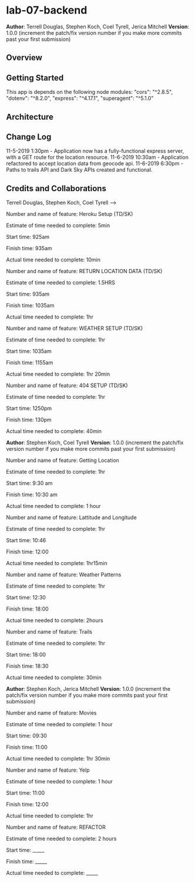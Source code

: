 # lab-07-backend
**Author**: Terrell Douglas, Stephen Koch, Coel Tyrell, Jerica Mitchell
**Version**: 1.0.0 (increment the patch/fix version number if you make more commits past your first submission)

## Overview
<!-- Provide a high level overview of what this application is and why you are building it, beyond the fact that it's an assignment for this class. (i.e. What's your problem domain?) -->

## Getting Started
<!-- What are the steps that a user must take in order to build this app on their own machine and get it running? -->
This app is depends on the following node modules:
    "cors": "^2.8.5",
    "dotenv": "^8.2.0",
    "express": "^4.17.1",
    "superagent": "^5.1.0"
## Architecture
<!-- Provide a detailed description of the application design. What technologies (languages, libraries, etc) you're using, and any other relevant design information. -->

## Change Log
11-5-2019 1:30pm - Application now has a fully-functional express server, with a GET route for the location resource.
11-6-2019 10:30am - Application refactored to accept location data from geocode api.
11-6-2019 6:30pm - Paths to trails API and Dark Sky APIs created and functional.

## Credits and Collaborations
Terrell Douglas, Stephen Koch, Coel Tyrell
-->

Number and name of feature: Heroku Setup (TD/SK)

Estimate of time needed to complete: 5min

Start time: 925am

Finish time: 935am

Actual time needed to complete: 10min



Number and name of feature: RETURN LOCATION DATA (TD/SK)

Estimate of time needed to complete: 1.5HRS

Start time: 935am

Finish time: 1035am

Actual time needed to complete: 1hr


Number and name of feature: WEATHER SETUP (TD/SK)

Estimate of time needed to complete: 1hr

Start time: 1035am

Finish time: 1155am

Actual time needed to complete: 1hr 20min


Number and name of feature: 404 SETUP (TD/SK)

Estimate of time needed to complete: 1hr

Start time: 1250pm

Finish time: 130pm

Actual time needed to complete: 40min

<!-- LAB 07 APIs -->
**Author**: Stephen Koch, Coel Tyrell
**Version**: 1.0.0 (increment the patch/fix version number if you make more commits past your first submission)

Number and name of feature: Getting Location

Estimate of time needed to complete: 1hr

Start time: 9:30 am

Finish time: 10:30 am

Actual time needed to complete: 1 hour


Number and name of feature: Lattitude and Longitude

Estimate of time needed to complete: 1hr

Start time: 10:46

Finish time: 12:00

Actual time needed to complete: 1hr15min



Number and name of feature: Weather Patterns

Estimate of time needed to complete: 1hr

Start time: 12:30

Finish time: 18:00

Actual time needed to complete: 2hours



Number and name of feature: Trails

Estimate of time needed to complete: 1hr

Start time: 18:00

Finish time: 18:30

Actual time needed to complete: 30min

<!-- LAB 08  -->


<!-- LAB 09 Refactoring -->
**Author**: Stephen Koch, Jerica Mitchell
**Version**: 1.0.0 (increment the patch/fix version number if you make more commits past your first submission)

Number and name of feature: Movies

Estimate of time needed to complete: 1 hour

Start time: 09:30

Finish time: 11:00

Actual time needed to complete: 1hr 30min


Number and name of feature: Yelp

Estimate of time needed to complete: 1 hour

Start time: 11:00

Finish time: 12:00

Actual time needed to complete: 1hr


Number and name of feature: REFACTOR

Estimate of time needed to complete: 2 hours

Start time: _____

Finish time: _____

Actual time needed to complete: _____